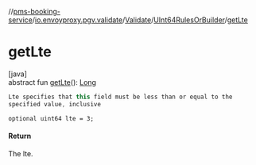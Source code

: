 //[pms-booking-service](../../../../index.md)/[io.envoyproxy.pgv.validate](../../index.md)/[Validate](../index.md)/[UInt64RulesOrBuilder](index.md)/[getLte](get-lte.md)

# getLte

[java]\
abstract fun [getLte](get-lte.md)(): [Long](https://kotlinlang.org/api/core/kotlin-stdlib/kotlin/-long/index.html)

```kotlin
Lte specifies that this field must be less than or equal to the
specified value, inclusive

```
`optional uint64 lte = 3;`

#### Return

The lte.